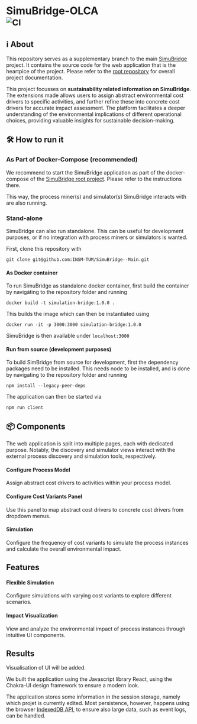 # SimuBridge-OLCA <br><sub>![CI](https://github.com/INSM-TUM/SimuBridge--Main/actions/workflows/CI.yml/badge.svg)</sub>

## :information_source: About
This repository serves as a supplementary branch to the main [SimuBridge](https://github.com/INSM-TUM/SimuBridge) project. It contains the source code for the web application that is the heartpice of the project. Please refer to the [root repository](https://github.com/INSM-TUM/SimuBridge) for overall project documentation.

This project focusses on **sustainability related information on SimuBridge**. The extensions made allows users to assign abstract environmental cost drivers to specific activities, and further refine these into concrete cost drivers for accurate impact assessment. The platform facilitates a deeper understanding of the environmental implications of different operational choices, providing valuable insights for sustainable decision-making.


## :hammer_and_wrench: How to run it

### As Part of Docker-Compose (recommended) 
We recommend to start the SimuBridge application as part of the docker-compose of the [SimuBridge root project](https://github.com/INSM-TUM/SimuBridge). Please refer to the instructions there.

This way, the process miner(s) and simulator(s) SimuBridge interacts with are also running.

### Stand-alone
SimuBridge can also run standalone. This can be useful for development purposes, or if no integration with process miners or simulators is wanted.

First, clone this repository with
``` console
git clone git@github.com:INSM-TUM/SimuBridge--Main.git
```

#### As Docker container
To run SimuBridge as standalone docker container, first build the container by navigáting to the repository folder and running
``` console
docker build -t simulation-bridge:1.0.0 .
```
This builds the image which can then be instantiated using
``` console
docker run -it -p 3000:3000 simulation-bridge:1.0.0
```
SimuBridge is then available under `localhost:3000`

#### Run from source (development purposes)
To build SimBridge from source for development, first the dependency packages need to be installed. This needs node to be installed, and is done by navigating to the repository folder and running
```console
npm install --legacy-peer-deps
```
The application can then be started via
```console
npm run client
```
## 📦️ Components
The web application is split into multiple pages, each with dedicated purpose.
Notably, the discovery and simulator views interact with the external process discovery and simulation tools, respectively.
#### Configure Process Model
Assign abstract cost drivers to activities within your process model.

#### Configure Cost Variants Panel
Use this panel to map abstract cost drivers to concrete cost drivers from dropdown menus.

#### Simulation
Configure the frequency of cost variants to simulate the process instances and calculate the overall environmental impact.

## Features
#### Flexible Simulation
Configure simulations with varying cost variants to explore different scenarios.

#### Impact Visualization
View and analyze the environmental impact of process instances through intuitive UI components.

## Results
Visualisation of UI will be added.




We built the application using the Javascript library React, using the Chakra-UI design framework to ensure a modern look.

The application stores some information in the session storage, namely which projet is currently edited. Most persistence, however, happens using the browser [IndexedDB API](https://developer.mozilla.org/en-US/docs/Web/API/IndexedDB_API), to ensure also large data, such as event logs, can be handled.
